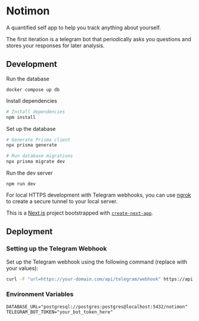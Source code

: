 # Notimon

A quantified self app to help you track anything about yourself.

The first iteration is a telegram bot that periodically asks you questions and stores your responses for later analysis.

## Development

Run the database

```
docker compose up db
```

Install dependencies

```bash
# Install dependencies
npm install
```

Set up the database

```bash
# Generate Prisma client
npx prisma generate

# Run database migrations
npx prisma migrate dev
```

Run the dev server

```
npm run dev
```

For local HTTPS development with Telegram webhooks, you can use [ngrok](https://ngrok.com) to create a secure tunnel to your local server.


This is a [Next.js](https://nextjs.org) project bootstrapped with [`create-next-app`](https://nextjs.org/docs/app/api-reference/cli/create-next-app).


## Deployment

### Setting up the Telegram Webhook

Set up the Telegram webhook using the following command (replace with your values):
```bash
curl -F "url=https://your-domain.com/api/telegram/webhook" https://api.telegram.org/bot<YOUR_BOT_TOKEN>/setWebhook
```

### Environment Variables

```
DATABASE_URL="postgresql://postgres:postgres@localhost:5432/notimon"
TELEGRAM_BOT_TOKEN="your_bot_token_here"
```